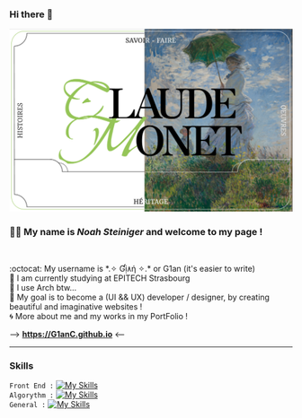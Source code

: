### Hi there :raised_hands: 

![Portfolio](https://github.com/G1anC/DESIGNS/blob/main/.github/MonetHome.png)

### :man_student: My name is *Noah Steiniger* and welcome to my page !

<br>

:octocat: My username is  &ast;.✧ Ɠị۸ή ✧.&ast;  or G1an (it's easier to write)
<br> 
:school: I am currently studying at EPITECH Strasbourg
<br>
:penguin: I use Arch btw...
<br>
:bridge_at_night: My goal is to become a (UI && UX) developer / designer, by creating beautiful and imaginative websites !
<br>
:cyclone: More about me and my works in my PortFolio !

-->   **https://G1anC.github.io**   <-- <br>
_______________________________________________________________________________________________________________

### Skills 

```Front End :``` [![My Skills](https://skillicons.dev/icons?i=js,html,css,sass,wordpress,figma)](https://skillicons.dev)<br>
```Algorythm :``` [![My Skills](https://skillicons.dev/icons?i=c,cpp,haskell,py)](https://skillicons.dev)<br>
```General :```   [![My Skills](https://skillicons.dev/icons?i=vscode,clion,bash,arch,linux,docker)](https://skillicons.dev)
